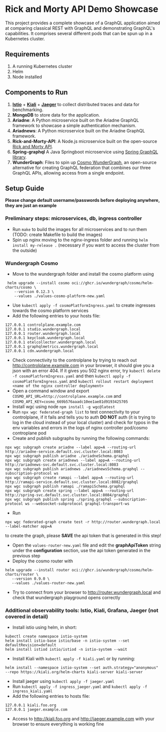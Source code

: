 # Rick and Morty API Demo Showcase

This project provides a complete showcase of a GraphQL application aimed at comparing classical REST with GraphQL and demonstrating GraphQL's capabilities. It comprises several different pods that can be spun up in a Kubernetes cluster.

## Requirements

1. A running Kubernetes cluster
2. Helm
3. Node installed

## Components to Run

1. **[Istio](https://istio.io/latest/docs/setup/install/helm/)** + **[Kiali](https://kiali.io/)** + **[Jaeger](https://www.jaegertracing.io/)** to collect distributed traces and data for benchmarking.
2. **MongoDB** to store data for the application.
3. **Ariadne**: A Python microservice built on the Ariadne GraphQL framework to showcase a simple authentication mechanism.
4. **Ariadnews**: A Python microservice built on the Ariadne GraphQL framework.
5. **Rick-and-Morty-API**: A Node.js microservice built on the open-source [Rick and Morty API](https://github.com/afuh/rick-and-morty-api).
6. **Spring-graphql** A Java Springboot microservice using  [Spring GraphQL library](https://spring.io/projects/spring-graphql).
7. **WunderGraph**: Files to spin up [Cosmo WunderGraph](https://wundergraph.com/), an open-source alternative for creating GraphQL federation that combines our three GraphQL APIs, allowing access from a single endpoint.

## Setup Guide
**Please change default username/passwords before deploying anywhere, they are just an example**

### Preliminary steps: microservices, db, ingress controller
- Run ```make``` to build the images for all microservices and to run them (TODO: create Makefile to build the images)
- Spin up nginx moving to the nginx-ingress folder and running ```helm install my-release .``` (necessary if you want to access the cluster from the outside)
### Wundergraph Cosmo
- Move to the wundergraph folder and install the cosmo platform using 
```
 helm upgrade --install cosmo oci://ghcr.io/wundergraph/cosmo/helm-charts/cosmo \
    --version 0.12.3 \
    --values ./values-cosmo-platform-new.yaml
```
- Use ```kubectl apply -f cosmoPlatformIngress.yaml``` to create ingresses towards the cosmo platform services
- Add the following entries to your hosts file:
```
127.0.0.1 controlplane.example.com
127.0.0.1 studio.wundergraph.local
127.0.0.1 router.wundergraph.local
127.0.0.1 keycloak.wundergraph.local
127.0.0.1 otelcollector.wundergraph.local
127.0.0.1 graphqlmetrics.wundergraph.local
127.0.0.1 cdn.wundergraph.local
```
- Check connectivity to the controlplane by trying to reach out http://controlplane.example.com in your browser, it should give you a json with an error 404. If it gives you 502 nginx error, try ```kubectl delete -f cosmoPlatformIngress.yaml``` and then ```kubectl apply -f cosmoPlatformIngress.yaml``` and ```kubectl rollout restart deployment <name of the nginx controller deployment>```
- Open a command window and export ```COSMO_API_URL=http://controlplane.example.com``` and ```COSMO_API_KEY=cosmo_669b576aaadc10ee1ae81d9193425705```
- Install wgc using node ```npm install -g wgc@latest```
- Run ```npx wgc federated-graph list``` to test connectivity to your controlplane, if it fails and tells you to auth **DO NOT** auth (it is trying to log in the cloud instead of your local cluster) and check for typos in the env variables and errors in the logs of nginx controller pod/cosmo controplane pod
- Create and publish subgraphs by running the following commands:
```
npx wgc subgraph create ariadne --label app=A --routing-url http://ariadne-service.default.svc.cluster.local:8083
npx wgc subgraph publish ariadne ./ariadneSchema.graphql
npx wgc subgraph create ariadnews --label app=A --routing-url  http://ariadnews-svc.default.svc.cluster.local:8083
npx wgc subgraph publish ariadnews ./ariadnewsSchema.graphql --subscription-protocol ws
npx wgc subgraph create ramapi --label app=A --routing-url http://ramapi-service.default.svc.cluster.local:8082/graphql
npx wgc subgraph publish ramapi ./ramapiSchema.graphql
npx wgc subgraph create spring --label app=A --routing-url http://spring-svc.default.svc.cluster.local:8084/graphql
npx wgc subgraph publish spring ./spring.graphql --subscription-protocol ws --websocket-subprotocol graphql-transport-ws
```
- Run 
```
npx wgc federated-graph create test -r http://router.wundergraph.local --label-matcher app=A
```
 to create the graph, please **SAVE** the api token that is generated in this step! 
- Open the ```values-router-new.yaml``` file and edit the **graphApiToken** string under the **configuration** section, use the api token generated in the previous step
- Deploy the cosmo router with
 ```
helm upgrade --install router oci://ghcr.io/wundergraph/cosmo/helm-charts/router \
    --version 0.9.0 \
    --values ./values-router-new.yaml
```
- Try to connect from your browser to http://router.wundergraph.local and check that wundergraph playground opens correctly
### Additional observability tools: Istio, Kiali, Grafana, Jaeger (not covered in detail)
- Install istio using helm, in short:
```
kubectl create namespace istio-system
helm install istio-base istio/base -n istio-system --set defaultRevision=default
helm install istiod istio/istiod -n istio-system --wait
```
- Install Kiali with ```kubectl apply -f kiali.yaml``` or by running:
```
helm install --namespace istio-system --set auth.strategy="anonymous" --repo https://kiali.org/helm-charts kiali-server kiali-server
```
- Install jaeger using ```kubectl apply -f jaeger.yaml```
- Run ```kubectl apply -f ingress_jaeger.yaml``` and ```kubectl apply -f ingress_kiali.yaml```
- Add the following entries to hosts file:
```
127.0.0.1 kiali.foo.org
127.0.0.1 jaeger.example.com
```
- Access to http://kiali.foo.org and http://jaeger.example.com with your browser to ensure everything is working fine